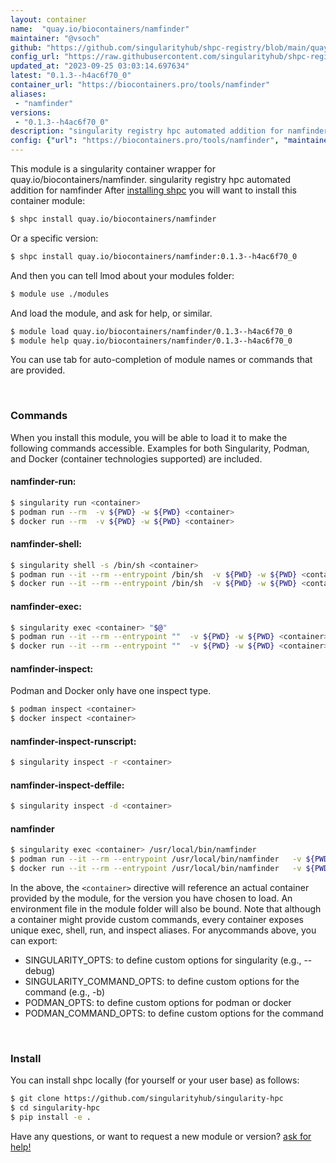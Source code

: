 ```yaml
---
layout: container
name:  "quay.io/biocontainers/namfinder"
maintainer: "@vsoch"
github: "https://github.com/singularityhub/shpc-registry/blob/main/quay.io/biocontainers/namfinder/container.yaml"
config_url: "https://raw.githubusercontent.com/singularityhub/shpc-registry/main/quay.io/biocontainers/namfinder/container.yaml"
updated_at: "2023-09-25 03:03:14.697634"
latest: "0.1.3--h4ac6f70_0"
container_url: "https://biocontainers.pro/tools/namfinder"
aliases:
 - "namfinder"
versions:
 - "0.1.3--h4ac6f70_0"
description: "singularity registry hpc automated addition for namfinder"
config: {"url": "https://biocontainers.pro/tools/namfinder", "maintainer": "@vsoch", "description": "singularity registry hpc automated addition for namfinder", "latest": {"0.1.3--h4ac6f70_0": "sha256:722923cbd6b5d4e78c547058f3260693c0d81bca32ac4034acacd2d9a05ee386"}, "tags": {"0.1.3--h4ac6f70_0": "sha256:722923cbd6b5d4e78c547058f3260693c0d81bca32ac4034acacd2d9a05ee386"}, "docker": "quay.io/biocontainers/namfinder", "aliases": {"namfinder": "/usr/local/bin/namfinder"}}
---
```


This module is a singularity container wrapper for quay.io/biocontainers/namfinder.
singularity registry hpc automated addition for namfinder
After [installing shpc](#install) you will want to install this container module:


```bash
$ shpc install quay.io/biocontainers/namfinder
```

Or a specific version:

```bash
$ shpc install quay.io/biocontainers/namfinder:0.1.3--h4ac6f70_0
```

And then you can tell lmod about your modules folder:

```bash
$ module use ./modules
```

And load the module, and ask for help, or similar.

```bash
$ module load quay.io/biocontainers/namfinder/0.1.3--h4ac6f70_0
$ module help quay.io/biocontainers/namfinder/0.1.3--h4ac6f70_0
```

You can use tab for auto-completion of module names or commands that are provided.

<br>

### Commands

When you install this module, you will be able to load it to make the following commands accessible.
Examples for both Singularity, Podman, and Docker (container technologies supported) are included.

#### namfinder-run:

```bash
$ singularity run <container>
$ podman run --rm  -v ${PWD} -w ${PWD} <container>
$ docker run --rm  -v ${PWD} -w ${PWD} <container>
```

#### namfinder-shell:

```bash
$ singularity shell -s /bin/sh <container>
$ podman run --it --rm --entrypoint /bin/sh  -v ${PWD} -w ${PWD} <container>
$ docker run --it --rm --entrypoint /bin/sh  -v ${PWD} -w ${PWD} <container>
```

#### namfinder-exec:

```bash
$ singularity exec <container> "$@"
$ podman run --it --rm --entrypoint ""  -v ${PWD} -w ${PWD} <container> "$@"
$ docker run --it --rm --entrypoint ""  -v ${PWD} -w ${PWD} <container> "$@"
```

#### namfinder-inspect:

Podman and Docker only have one inspect type.

```bash
$ podman inspect <container>
$ docker inspect <container>
```

#### namfinder-inspect-runscript:

```bash
$ singularity inspect -r <container>
```

#### namfinder-inspect-deffile:

```bash
$ singularity inspect -d <container>
```


#### namfinder

```bash
$ singularity exec <container> /usr/local/bin/namfinder
$ podman run --it --rm --entrypoint /usr/local/bin/namfinder   -v ${PWD} -w ${PWD} <container> -c " $@"
$ docker run --it --rm --entrypoint /usr/local/bin/namfinder   -v ${PWD} -w ${PWD} <container> -c " $@"
```



In the above, the `<container>` directive will reference an actual container provided
by the module, for the version you have chosen to load. An environment file in the
module folder will also be bound. Note that although a container
might provide custom commands, every container exposes unique exec, shell, run, and
inspect aliases. For anycommands above, you can export:

 - SINGULARITY_OPTS: to define custom options for singularity (e.g., --debug)
 - SINGULARITY_COMMAND_OPTS: to define custom options for the command (e.g., -b)
 - PODMAN_OPTS: to define custom options for podman or docker
 - PODMAN_COMMAND_OPTS: to define custom options for the command

<br>

### Install

You can install shpc locally (for yourself or your user base) as follows:

```bash
$ git clone https://github.com/singularityhub/singularity-hpc
$ cd singularity-hpc
$ pip install -e .
```

Have any questions, or want to request a new module or version? [ask for help!](https://github.com/singularityhub/singularity-hpc/issues)